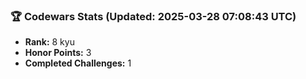 ### 🏆 Codewars Stats (Updated: 2025-03-28 07:08:43 UTC)

- **Rank:** 8 kyu
- **Honor Points:** 3
- **Completed Challenges:** 1
